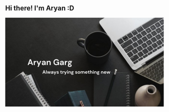## Hi there! I'm Aryan :D

![](https://github.com/aryan-401/aryan-401/blob/main/ConfigFiles/images/banner.png?raw=true)